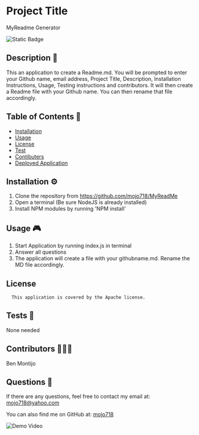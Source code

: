 # Project Title
MyReadme Generator

![Static Badge](https://img.shields.io/badge/Apache-blue.svg) 


## Description 🔎
This an application to create a Readme.md.  You will be prompted to enter your Github name, email address,  Project Title, Description, Installation Instructions, Usage, Testing instructions and contributors.  It will then create a Readme file with your Github name.  You can then rename that file accordingly.  


## Table of Contents 📖
- [Installation](#installation-⚙️)
- [Usage](#usage-🎮)
- [License](#license-Apache)
- [Test](#tests-🧪)
- [Contibuters](#Contributors-🧑‍🤝‍🧑)
- [Deployed Application](#deployed-application-🚀)

## Installation ⚙️
1. Clone the repository from https://github.com/mojo718/MyReadMe 
2. Open a terminal (Be sure NodeJS is already installed)
3. Install NPM modules by running 'NPM install'


## Usage 🎮
1. Start Application by running index.js in terminal
2. Answer all questions
3. The application will create a file with your githubname.md.  Rename the MD file accordingly.


## License
      This application is covered by the Apache license.

## Tests 🧪
None needed

## Contributors 🧑‍🤝‍🧑
Ben Montijo

## Questions 🙋
If there are any questions, feel free to contact my email at: mojo718@yahoo.com

You can also find me on GitHub at: [mojo718](https://www.github.com/mojo718)


![Demo Video](https://app.screencastify.com/v3/watch/IdVWnkkgE4CrToDJgGY0)


 
